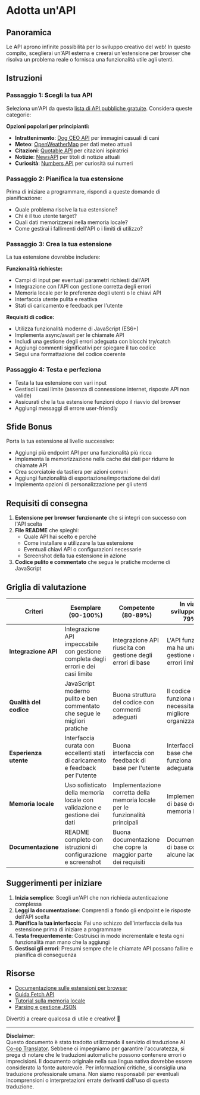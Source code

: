 <!--
CO_OP_TRANSLATOR_METADATA:
{
  "original_hash": "25b8d28b8531352d4eb67291fd7824c4",
  "translation_date": "2025-10-22T23:42:12+00:00",
  "source_file": "5-browser-extension/2-forms-browsers-local-storage/assignment.md",
  "language_code": "it"
}
-->
# Adotta un'API

## Panoramica

Le API aprono infinite possibilità per lo sviluppo creativo del web! In questo compito, sceglierai un'API esterna e creerai un'estensione per browser che risolva un problema reale o fornisca una funzionalità utile agli utenti.

## Istruzioni

### Passaggio 1: Scegli la tua API
Seleziona un'API da questa [lista di API pubbliche gratuite](https://github.com/public-apis/public-apis). Considera queste categorie:

**Opzioni popolari per principianti:**
- **Intrattenimento**: [Dog CEO API](https://dog.ceo/dog-api/) per immagini casuali di cani
- **Meteo**: [OpenWeatherMap](https://openweathermap.org/api) per dati meteo attuali
- **Citazioni**: [Quotable API](https://quotable.io/) per citazioni ispiratrici
- **Notizie**: [NewsAPI](https://newsapi.org/) per titoli di notizie attuali
- **Curiosità**: [Numbers API](http://numbersapi.com/) per curiosità sui numeri

### Passaggio 2: Pianifica la tua estensione
Prima di iniziare a programmare, rispondi a queste domande di pianificazione:
- Quale problema risolve la tua estensione?
- Chi è il tuo utente target?
- Quali dati memorizzerai nella memoria locale?
- Come gestirai i fallimenti dell'API o i limiti di utilizzo?

### Passaggio 3: Crea la tua estensione
La tua estensione dovrebbe includere:

**Funzionalità richieste:**
- Campi di input per eventuali parametri richiesti dall'API
- Integrazione con l'API con gestione corretta degli errori
- Memoria locale per le preferenze degli utenti o le chiavi API
- Interfaccia utente pulita e reattiva
- Stati di caricamento e feedback per l'utente

**Requisiti di codice:**
- Utilizza funzionalità moderne di JavaScript (ES6+)
- Implementa async/await per le chiamate API
- Includi una gestione degli errori adeguata con blocchi try/catch
- Aggiungi commenti significativi per spiegare il tuo codice
- Segui una formattazione del codice coerente

### Passaggio 4: Testa e perfeziona
- Testa la tua estensione con vari input
- Gestisci i casi limite (assenza di connessione internet, risposte API non valide)
- Assicurati che la tua estensione funzioni dopo il riavvio del browser
- Aggiungi messaggi di errore user-friendly

## Sfide Bonus

Porta la tua estensione al livello successivo:
- Aggiungi più endpoint API per una funzionalità più ricca
- Implementa la memorizzazione nella cache dei dati per ridurre le chiamate API
- Crea scorciatoie da tastiera per azioni comuni
- Aggiungi funzionalità di esportazione/importazione dei dati
- Implementa opzioni di personalizzazione per gli utenti

## Requisiti di consegna

1. **Estensione per browser funzionante** che si integri con successo con l'API scelta
2. **File README** che spieghi:
   - Quale API hai scelto e perché
   - Come installare e utilizzare la tua estensione
   - Eventuali chiavi API o configurazioni necessarie
   - Screenshot della tua estensione in azione
3. **Codice pulito e commentato** che segua le pratiche moderne di JavaScript

## Griglia di valutazione

| Criteri | Esemplare (90-100%) | Competente (80-89%) | In via di sviluppo (70-79%) | Principiante (60-69%) |
|---------|---------------------|---------------------|----------------------------|-----------------------|
| **Integrazione API** | Integrazione API impeccabile con gestione completa degli errori e dei casi limite | Integrazione API riuscita con gestione degli errori di base | L'API funziona ma ha una gestione degli errori limitata | L'integrazione API presenta problemi significativi |
| **Qualità del codice** | JavaScript moderno pulito e ben commentato che segue le migliori pratiche | Buona struttura del codice con commenti adeguati | Il codice funziona ma necessita di una migliore organizzazione | Qualità del codice scarsa con commenti minimi |
| **Esperienza utente** | Interfaccia curata con eccellenti stati di caricamento e feedback per l'utente | Buona interfaccia con feedback di base per l'utente | Interfaccia di base che funziona adeguatamente | Esperienza utente scarsa con interfaccia confusa |
| **Memoria locale** | Uso sofisticato della memoria locale con validazione e gestione dei dati | Implementazione corretta della memoria locale per le funzionalità principali | Implementazione di base della memoria locale | Uso minimo o errato della memoria locale |
| **Documentazione** | README completo con istruzioni di configurazione e screenshot | Buona documentazione che copre la maggior parte dei requisiti | Documentazione di base con alcune lacune | Documentazione scarsa o mancante |

## Suggerimenti per iniziare

1. **Inizia semplice**: Scegli un'API che non richieda autenticazione complessa
2. **Leggi la documentazione**: Comprendi a fondo gli endpoint e le risposte dell'API scelta
3. **Pianifica la tua interfaccia**: Fai uno schizzo dell'interfaccia della tua estensione prima di iniziare a programmare
4. **Testa frequentemente**: Costruisci in modo incrementale e testa ogni funzionalità man mano che la aggiungi
5. **Gestisci gli errori**: Presumi sempre che le chiamate API possano fallire e pianifica di conseguenza

## Risorse

- [Documentazione sulle estensioni per browser](https://developer.mozilla.org/docs/Mozilla/Add-ons/WebExtensions)
- [Guida Fetch API](https://developer.mozilla.org/docs/Web/API/Fetch_API/Using_Fetch)
- [Tutorial sulla memoria locale](https://developer.mozilla.org/docs/Web/API/Window/localStorage)
- [Parsing e gestione JSON](https://developer.mozilla.org/docs/Web/JavaScript/Reference/Global_Objects/JSON)

Divertiti a creare qualcosa di utile e creativo! 🚀

---

**Disclaimer**:  
Questo documento è stato tradotto utilizzando il servizio di traduzione AI [Co-op Translator](https://github.com/Azure/co-op-translator). Sebbene ci impegniamo per garantire l'accuratezza, si prega di notare che le traduzioni automatiche possono contenere errori o imprecisioni. Il documento originale nella sua lingua nativa dovrebbe essere considerato la fonte autorevole. Per informazioni critiche, si consiglia una traduzione professionale umana. Non siamo responsabili per eventuali incomprensioni o interpretazioni errate derivanti dall'uso di questa traduzione.
